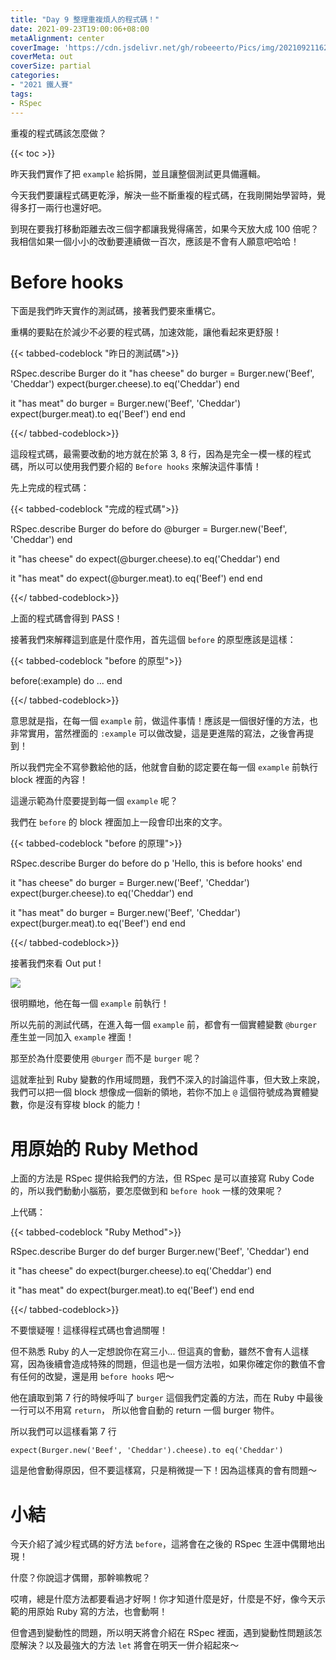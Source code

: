 ```yaml
---
title: "Day 9 整理重複煩人的程式碼！"
date: 2021-09-23T19:00:06+08:00
metaAlignment: center
coverImage: 'https://cdn.jsdelivr.net/gh/robeeerto/Pics/img/202109211620030.png' 
coverMeta: out
coverSize: partial
categories:
- "2021 鐵人賽"
tags:
- RSpec
---
```


重複的程式碼該怎麼做？
<!--more-->
{{< toc >}}

昨天我們實作了把 `example` 給拆開，並且讓整個測試更具備邏輯。

今天我們要讓程式碼更乾淨，解決一些不斷重複的程式碼，在我剛開始學習時，覺得多打一兩行也還好吧。

到現在要我打移動距離去改三個字都讓我覺得痛苦，如果今天放大成 100 倍呢？我相信如果一個小小的改動要連續做一百次，應該是不會有人願意吧哈哈！

# Before hooks

下面是我們昨天實作的測試碼，接著我們要來重構它。

重構的要點在於減少不必要的程式碼，加速效能，讓他看起來更舒服！

{{< tabbed-codeblock "昨日的測試碼">}}
<!-- tab ruby -->
RSpec.describe Burger do
  it "has cheese" do
    burger = Burger.new('Beef', 'Cheddar')
    expect(burger.cheese).to eq('Cheddar')
  end
  
  it "has meat" do
    burger = Burger.new('Beef', 'Cheddar')
    expect(burger.meat).to eq('Beef')
  end
end
<!-- endtab -->
{{</ tabbed-codeblock>}}

這段程式碼，最需要改動的地方就在於第 3, 8 行，因為是完全一模一樣的程式碼，所以可以使用我們要介紹的 `Before hooks` 來解決這件事情！

先上完成的程式碼：

{{< tabbed-codeblock "完成的程式碼">}}
<!-- tab ruby -->
RSpec.describe Burger do
  before do
    @burger = Burger.new('Beef', 'Cheddar')
  end
  
  it "has cheese" do
    expect(@burger.cheese).to eq('Cheddar')
  end
  
  it "has meat" do
    expect(@burger.meat).to eq('Beef')
  end
end
<!-- endtab -->
{{</ tabbed-codeblock>}}

上面的程式碼會得到 PASS！ 

接著我們來解釋這到底是什麼作用，首先這個 `before` 的原型應該是這樣：

{{< tabbed-codeblock "before 的原型">}}
<!-- tab ruby -->
before(:example) do
  ...
end
<!-- endtab -->
{{</ tabbed-codeblock>}}

意思就是指，在每一個 `example` 前，做這件事情！應該是一個很好懂的方法，也非常實用，當然裡面的 `:example` 可以做改變，這是更進階的寫法，之後會再提到！

所以我們完全不寫參數給他的話，他就會自動的認定要在每一個 `example` 前執行 block 裡面的內容！

這邊示範為什麼要提到每一個 `example` 呢？

我們在 `before` 的 block 裡面加上一段會印出來的文字。

{{< tabbed-codeblock "before 的原理">}}
<!-- tab ruby -->
RSpec.describe Burger do
  before do
    p 'Hello, this is before hooks'
  end
  
  it "has cheese" do
    burger = Burger.new('Beef', 'Cheddar')
    expect(burger.cheese).to eq('Cheddar')
  end
  
  it "has meat" do
    burger = Burger.new('Beef', 'Cheddar')
    expect(burger.meat).to eq('Beef')
  end
end
<!-- endtab -->
{{</ tabbed-codeblock>}}

接著我們來看 Out put !

![](https://cdn.jsdelivr.net/gh/robeeerto/Pics/img/202109231905207.png)

很明顯地，他在每一個 `example` 前執行！

所以先前的測試代碼，在進入每一個 `example` 前，都會有一個實體變數 `@burger` 產生並一同加入 `example` 裡面！

那至於為什麼要使用 `@burger` 而不是 `burger` 呢？ 

這就牽扯到 Ruby 變數的作用域問題，我們不深入的討論這件事，但大致上來說，我們可以把一個 block 想像成一個新的領地，若你不加上 `@` 這個符號成為實體變數，你是沒有穿梭 block 的能力！

# 用原始的 Ruby Method

上面的方法是 RSpec 提供給我們的方法，但 RSpec 是可以直接寫 Ruby Code 的，所以我們動動小腦筋，要怎麼做到和 `before hook` 一樣的效果呢？

上代碼：

{{< tabbed-codeblock "Ruby Method">}}
<!-- tab ruby -->
RSpec.describe Burger do
  def burger
    Burger.new('Beef', 'Cheddar')
  end
  
  it "has cheese" do
    expect(burger.cheese).to eq('Cheddar')
  end
  
  it "has meat" do
    expect(burger.meat).to eq('Beef')
  end
end
<!-- endtab -->
{{</ tabbed-codeblock>}}

不要懷疑喔！這樣得程式碼也會過關喔！

但不熟悉 Ruby 的人一定想說你在寫三小... 但這真的會動，雖然不會有人這樣寫，因為後續會造成特殊的問題，但這也是一個方法啦，如果你確定你的數值不會有任何的改變，還是用 `before hooks` 吧～ 

他在讀取到第 7 行的時候呼叫了 `burger` 這個我們定義的方法，而在 Ruby 中最後一行可以不用寫 `return`， 所以他會自動的 return 一個 burger 物件。

所以我們可以這樣看第 7 行

```ruby=
expect(Burger.new('Beef', 'Cheddar').cheese).to eq('Cheddar')
```

這是他會動得原因，但不要這樣寫，只是稍微提一下！因為這樣真的會有問題～

# 小結

今天介紹了減少程式碼的好方法 `before`，這將會在之後的 RSpec 生涯中偶爾地出現！

什麼？你說這才偶爾，那幹嘛教呢？

哎唷，總是什麼方法都要看過才好啊！你才知道什麼是好，什麼是不好，像今天示範的用原始 Ruby 寫的方法，也會動啊！

但會遇到變動性的問題，所以明天將會介紹在 RSpec 裡面，遇到變動性問題該怎麼解決？以及最強大的方法 `let` 將會在明天一併介紹起來～




